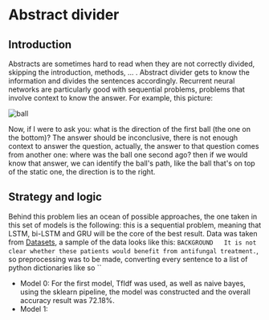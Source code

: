 # Abstract divider
## Introduction
Abstracts are sometimes hard to read when they are not correctly divided, skipping the introduction, methods, ... . Abstract divider gets to know the information and divides the sentences accordingly. Recurrent neural networks are particularly good with sequential problems, problems that involve context to know the answer. For example, this picture:

![ball](https://user-images.githubusercontent.com/66335475/154822508-2bfb0e2e-5d54-4b66-8132-65aece0826dd.jpg)

Now, if I were to ask you: what is the direction of the first ball (the one on the bottom)? The answer should be inconclusive, there is not enough context to answer the question, actually, the answer to that question comes from another one: where was the ball one second ago? then if we would know that answer, we can identify the ball's path, like the ball that's on top of the static one, the direction is to the right.

## Strategy and logic
Behind this problem lies an ocean of possible approaches, the one taken in this set of models is the following: this is a sequential problem, meaning that LSTM, bi-LSTM and GRU will be the core of the best result. Data was taken from [Datasets](https://github.com/Franck-Dernoncourt/pubmed-rct.git), a sample of the data looks like this: `BACKGROUND	It is not clear whether these patients would benefit from antifungal treatment.`, so preprocessing was to be made, converting every sentence to a list of python dictionaries like so ``

- Model 0:
  For the first model, TfIdf was used, as well as naive bayes, using the sklearn pipeline, the model was constructed and the overall accuracy result was 72.18%. 
- Model 1:

  

